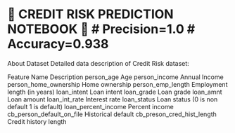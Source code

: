 # 🏦 CREDIT RISK PREDICTION NOTEBOOK 🏦 # Precision=1.0 # Accuracy=0.938

About Dataset
Detailed data description of Credit Risk dataset:

Feature Name	              Description
person_age	                Age
person_income	Annual        Income
person_home_ownership	      Home ownership
person_emp_length	          Employment length (in years)
loan_intent	                Loan intent
loan_grade	                Loan grade
loan_amnt	                  Loan amount
loan_int_rate	              Interest rate
loan_status	Loan status     (0 is non default 1 is default)
loan_percent_income	        Percent income
cb_person_default_on_file	  Historical default
cb_preson_cred_hist_length	Credit history length
